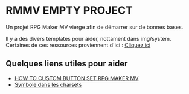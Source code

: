 RMMV EMPTY PROJECT
==================

Un projet RPG Maker MV vierge afin de démarrer sur de bonnes bases.

Il y a des divers templates pour aider, nottament dans img/system.
Certaines de ces ressources proviennent d'ici : [Cliquez ici](https://forums.rpgmakerweb.com/index.php?threads/rpg-maker-mv-templates-and-guideline.46839/)

## Quelques liens utiles pour aider
* [HOW TO CUSTOM BUTTON SET RPG MAKER MV](https://www.youtube.com/watch?v=d0bT1zjc2ec&feature=emb_logo)
* [Symbole dans les charsets](http://www.rpg-maker.fr/tutoriels-225-symbole-dans-les-charsets.html)